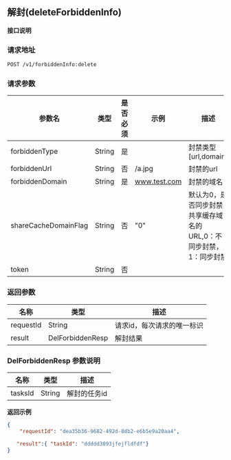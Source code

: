 ## 解封(deleteForbiddenInfo)

**接口说明**

### 请求地址

```reStructuredText
POST /v1/forbiddenInfo:delete
```

### 请求参数

| 参数名            | 类型                   | 是否必须 | 示例             | 描述                               |
| ----------------- | ---------------------- | -------- | ---------------- | ---------------------------------- |
| forbiddenType               | String                 | 是       |               | 封禁类型[url,domain]     |
| forbiddenUrl               | String                 | 否       | /a.jpg              | 封禁的url     |
| forbiddenDomain               | String                 | 是       |  www.test.com        | 封禁的域名    |
| shareCacheDomainFlag               | String                 | 否       | "0"             | 默认为0，是否同步封禁共享缓存域名的URL,0：不同步封禁，1：同步封禁     |
| token               | String                 | 否       |               |     |


### 返回参数

| 名称          | 类型    | 描述                                                     |
| ------------- | ------- | -------------------------------------------------------- |
| requestId | String | 请求id，每次请求的唯一标识 |
|result|DelForbiddenResp|解封结果|

### DelForbiddenResp 参数说明

| 名称          | 类型    | 描述                                                     |
| ------------- | ------- | -------------------------------------------------------- |
| tasksId        |String  | 解封的任务id                                              |


**返回示例**

```json
{
    "requestId": "dea35b36-9682-492d-8db2-e6b5e9a20aa4",

   "result":{ "taskId": "ddddd3093jfejfldfdf"}
}
```
